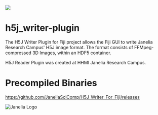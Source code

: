 [![](https://travis-ci.org/fiji/H5J_Loader_Plugin.svg?branch=master)](https://travis-ci.org/fiji/H5J_Loader_Plugin)

# h5j_writer-plugin
The H5J Writer Plugin for Fiji project allows the Fiji GUI to write Janelia Research Campus' H5J image format. The format consists of FFMpeg-compressed 3D Images,
within an HDF5 container.

H5J Reader Plugin was created at HHMI Janelia Research Campus.

Precompiled Binaries
========
https://github.com/JaneliaSciComp/H5J_Writer_For_Fiji/releases

![Janelia Logo](hhmi_janelia_transparentbkgrnd.png)

